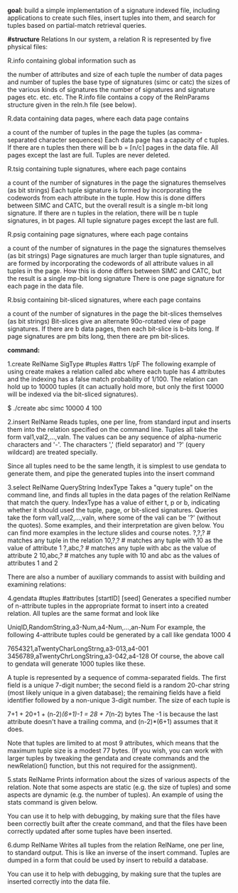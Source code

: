 
**goal:**
build a simple implementation of a signature indexed file, including applications to create such files, insert tuples into them, and search for tuples based on partial-match retrieval queries.


**#structure**
Relations
In our system, a relation R is represented by five physical files:

R.info containing global information such as

the number of attributes and size of each tuple
the number of data pages and number of tuples
the base type of signatures (simc or catc)
the sizes of the various kinds of signatures
the number of signatures and signature pages
etc. etc. etc.
The R.info file contains a copy of the RelnParams structure given in the reln.h file (see below).

R.data containing data pages, where each data page contains

a count of the number of tuples in the page
the tuples (as comma-separated character sequences)
Each data page has a capacity of c tuples. If there are n tuples then there will be b = ⌈n/c⌉ pages in the data file. All pages except the last are full. Tuples are never deleted.

R.tsig containing tuple signatures, where each page contains

a count of the number of signatures in the page
the signatures themselves (as bit strings)
Each tuple signature is formed by incorporating the codewords from each attribute in the tuple. How this is done differs between SIMC and CATC, but the overall result is a single m-bit long signature. If there are n tuples in the relation, there will be n tuple signatures, in bt pages. All tuple signature pages except the last are full.

R.psig containing page signatures, where each page contains

a count of the number of signatures in the page
the signatures themselves (as bit strings)
Page signatures are much larger than tuple signatures, and are formed by incorporating the codewords of all attribute values in all tuples in the page. How this is done differs between SIMC and CATC, but the result is a single mp-bit long signature There is one page signature for each page in the data file.

R.bsig containing bit-sliced signatures, where each page contains

a count of the number of signatures in the page
the bit-slices themselves (as bit strings)
Bit-slices give an alternate 90o-rotated view of page signatures. If there are b data pages, then each bit-slice is b-bits long. If page signatures are pm bits long, then there are pm bit-slices.


****command:****

1.create RelName SigType #tuples #attrs 1/pF
The following example of using create makes a relation called abc where each tuple has 4 attributes and the indexing has a false match probability of 1/100. The relation can hold up to 10000 tuples (it can actually hold more, but only the first 10000 will be indexed via the bit-sliced signatures).

$ ./create  abc  simc  10000  4  100

2.insert RelName
Reads tuples, one per line, from standard input and inserts them into the relation specified on the command line. Tuples all take the form val1,val2,...,valn. The values can be any sequence of alpha-numeric characters and '-'. The characters ',' (field separator) and '?' (query wildcard) are treated specially.

Since all tuples need to be the same length, it is simplest to use gendata to generate them, and pipe the generated tuples into the insert command

3.select RelName QueryString IndexType
Takes a "query tuple" on the command line, and finds all tuples in the data pages of the relation RelName that match the query. IndexType has a value of either t, p or b, indicating whether it should used the tuple, page, or bit-sliced signatures. Queries take the form val1,val2,...,valn, where some of the vali can be '?' (without the quotes). Some examples, and their interpretation are given below. You can find more examples in the lecture slides and course notes.
?,?,?    # matches any tuple in the relation
10,?,?   # matches any tuple with 10 as the value of attribute 1
?,abc,?  # matches any tuple with abc as the value of attribute 2
10,abc,? # matches any tuple with 10 and abc as the values of attributes 1 and 2

There are also a number of auxiliary commands to assist with building and examining relations:

4.gendata #tuples #attributes [startID] [seed]
Generates a specified number of n-attribute tuples in the appropriate format to insert into a created relation. All tuples are the same format and look like

UniqID,RandomString,a3-Num,a4-Num,...,an-Num
For example, the following 4-attribute tuples could be generated by a call like   gendata 1000 4

7654321,aTwentyCharLongStrng,a3-013,a4-001
3456789,aTwentyChrLongString,a3-042,a4-128
Of course, the above call to gendata will generate 1000 tuples like these.

A tuple is represented by a sequence of comma-separated fields. The first field is a unique 7-digit number; the second field is a random 20-char string (most likely unique in a given database); the remaining fields have a field identifier followed by a non-unique 3-digit number. The size of each tuple is

7+1 + 20+1 + (n-2)*(6+1)-1  = 28 + 7*(n-2) bytes
The -1 is because the last attribute doesn't have a trailing comma, and (n-2)*(6+1) assumes that it does.

Note that tuples are limited to at most 9 attributes, which means that the maximum tuple size is a modest 77 bytes. (If you wish, you can work with larger tuples by tweaking the gendata and create commands and the newRelation() function, but this not required for the assignment).

5.stats RelName
Prints information about the sizes of various aspects of the relation. Note that some aspects are static (e.g. the size of tuples) and some aspects are dynamic (e.g. the number of tuples). An example of using the stats command is given below.

You can use it to help with debugging, by making sure that the files have been correctly built after the create command, and that the files have been correctly updated after some tuples have been inserted.

6.dump RelName
Writes all tuples from the relation RelName, one per line, to standard output. This is like an inverse of the insert command. Tuples are dumped in a form that could be used by insert to rebuild a database.

You can use it to help with debugging, by making sure that the tuples are inserted correctly into the data file.
